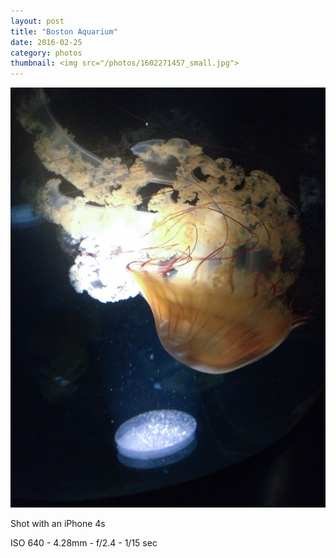 ```yaml
---
layout: post
title: "Boston Aquarium"
date: 2016-02-25
category: photos
thumbnail: <img src="/photos/1602271457_small.jpg">
---
```

<img src="/photos/1602271457.jpg" class="image fit">

Shot with an iPhone 4s

ISO 640 -
4.28mm -
f/2.4 -
1/15 sec
